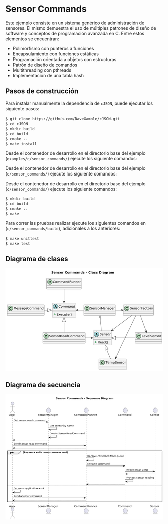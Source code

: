 # Sensor Commands

Este ejemplo consiste en un sistema genérico de administración de sensores. El mismo demuestra el uso de múltiples patrones de diseño de software y conceptos de programación avanzada en C. Entre estos elementos se encuentran:

- Polimorfismo con punteros a funciones
- Encapsulamiento con funciones estáticas
- Programación orientada a objetos con estructuras
- Patrón de diseño de comandos
- Multithreading con pthreads
- Implementación de una tabla hash

## Pasos de construcción
Para instalar manualmente la dependencia de `cJSON`, puede ejecutar los siguiente pasos:

```console
$ git clone https://github.com/DaveGamble/cJSON.git
$ cd cJSON
$ mkdir build
$ cd build
$ cmake ..
$ make install
```


Desde el contenedor de desarrollo en el directorio base del ejemplo (`examples/c/sensor_commands/`) ejecute los siguiente comandos:

Desde el contenedor de desarrollo en el directorio base del ejemplo (`c/sensor_commands/`) ejecute los siguiente comandos:


Desde el contenedor de desarrollo en el directorio base del ejemplo (`c/sensor_commands/`) ejecute los siguiente comandos:

```console
$ mkdir build
$ cd build
$ cmake ..
$ make
```

Para correr las pruebas realizar ejecute los siguientes comandos en (`c/sensor_commands/build`), adicionales a los anteriores:

```console
$ make unittest
$ make test
```


## Diagrama de clases
![scmds_uml_class](../../python/sensor_commands/uml/sensor_commands_class.png)

## Diagrama de secuencia
![scmds_uml_seq](../../python/sensor_commands/uml/sensor_commands_seq.png)
